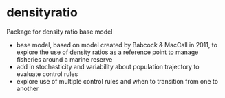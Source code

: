 # densityratio
Package for density ratio base model
- base model, based on model created by Babcock &amp; MacCall in 2011, to explore the use of density ratios as a reference point to manage fisheries around a marine reserve
- add in stochasticity and variability about population trajectory to evaluate control rules
- explore use of multiple control rules and when to transition from one to another
